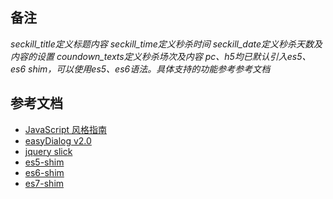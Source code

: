 
## 备注
*seckill_title定义标题内容*
*seckill_time定义秒杀时间*
*seckill_date定义秒杀天数及内容的设置*
*coundown_texts定义秒杀场次及内容*
*pc、h5均已默认引入es5、es6 shim，可以使用es5、es6语法。具体支持的功能参考参考文档*

## 参考文档
* [JavaScript 风格指南](https://github.com/alivebao/clean-code-js)
* [easyDialog v2.0](http://stylechen.com/wp-content/uploads/demo/easydialog-v2.0/index.html)
* [jquery slick](http://kenwheeler.github.io/slick/)
* [es5-shim](https://github.com/es-shims/es5-shim)
* [es6-shim](https://github.com/paulmillr/es6-shim)
* [es7-shim](https://github.com/es-shims/es7-shim)

